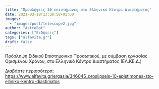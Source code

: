 ```yaml
---
title: "Προσλήψεις 10 επιστήμονες στο Ελληνικό Κέντρο Διαστήματος"
date: 2021-03-18T13:38:58+01:00
images:
  - "images/post/telescope2.jpg"
author: "AstroBot"
categories: ["Ειδήσεις"]
tags: ["alfavita.gr"]
draft: false
---
```


Πρόσληψη Ειδικού Επιστημονικό Προσωπικού, με σύμβαση εργασίας Ορισμένου Χρόνου, στο Ελληνικό Κέντρο Διαστήματος (ΕΛ.ΚΕ.Δ.)

Διαβάστε περισσότερα: https://www.alfavita.gr/ergasia/346045_proslipseis-10-epistimones-sto-elliniko-kentro-diastimatos
